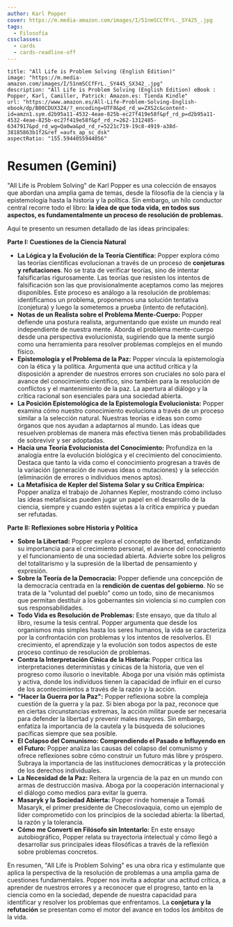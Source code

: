 ```yaml
---
author: Karl Popper
cover: https://m.media-amazon.com/images/I/51nmSCCfFrL._SY425_.jpg
tags:
  - Filosofía
cssclasses: 
  - cards
  - cards-readline-off
---
```


```embed
title: "All Life is Problem Solving (English Edition)"
image: "https://m.media-amazon.com/images/I/51nmSCCfFrL._SY445_SX342_.jpg"
description: "All Life is Problem Solving (English Edition) eBook : Popper, Karl, Camiller, Patrick: Amazon.es: Tienda Kindle"
url: "https://www.amazon.es/All-Life-Problem-Solving-English-ebook/dp/B00CDUX3Z4/?_encoding=UTF8&pd_rd_w=ZXS2c&content-id=amzn1.sym.d2b95a11-4532-4eae-825b-ec27f419e58f&pf_rd_p=d2b95a11-4532-4eae-825b-ec27f419e58f&pf_rd_r=262-1312485-6347917&pd_rd_wg=Qa0wa&pd_rd_r=5221c719-19c8-4919-a38d-38185863b1f2&ref_=aufs_ap_sc_dsk"
aspectRatio: "155.5944055944056"
```


# Resumen (Gemini)

"All Life is Problem Solving" de Karl Popper es una colección de ensayos que abordan una amplia gama de temas, desde la filosofía de la ciencia y la epistemología hasta la historia y la política. Sin embargo, un hilo conductor central recorre todo el libro: **la idea de que toda vida, en todos sus aspectos, es fundamentalmente un proceso de resolución de problemas.**

Aquí te presento un resumen detallado de las ideas principales:

**Parte I: Cuestiones de la Ciencia Natural**

- **La Lógica y la Evolución de la Teoría Científica:** Popper explora cómo las teorías científicas evolucionan a través de un proceso de **conjeturas y refutaciones**. No se trata de verificar teorías, sino de intentar falsificarlas rigurosamente. Las teorías que resisten los intentos de falsificación son las que provisionalmente aceptamos como las mejores disponibles. Este proceso es análogo a la resolución de problemas: identificamos un problema, proponemos una solución tentativa (conjetura) y luego la sometemos a prueba (intento de refutación).
- **Notas de un Realista sobre el Problema Mente-Cuerpo:** Popper defiende una postura realista, argumentando que existe un mundo real independiente de nuestra mente. Aborda el problema mente-cuerpo desde una perspectiva evolucionista, sugiriendo que la mente surgió como una herramienta para resolver problemas complejos en el mundo físico.
- **Epistemología y el Problema de la Paz:** Popper vincula la epistemología con la ética y la política. Argumenta que una actitud crítica y la disposición a aprender de nuestros errores son cruciales no solo para el avance del conocimiento científico, sino también para la resolución de conflictos y el mantenimiento de la paz. La apertura al diálogo y la crítica racional son esenciales para una sociedad abierta.
- **La Posición Epistemológica de la Epistemología Evolucionista:** Popper examina cómo nuestro conocimiento evoluciona a través de un proceso similar a la selección natural. Nuestras teorías e ideas son como órganos que nos ayudan a adaptarnos al mundo. Las ideas que resuelven problemas de manera más efectiva tienen más probabilidades de sobrevivir y ser adoptadas.
- **Hacia una Teoría Evolucionista del Conocimiento:** Profundiza en la analogía entre la evolución biológica y el crecimiento del conocimiento. Destaca que tanto la vida como el conocimiento progresan a través de la variación (generación de nuevas ideas o mutaciones) y la selección (eliminación de errores o individuos menos aptos).
- **La Metafísica de Kepler del Sistema Solar y su Crítica Empírica:** Popper analiza el trabajo de Johannes Kepler, mostrando cómo incluso las ideas metafísicas pueden jugar un papel en el desarrollo de la ciencia, siempre y cuando estén sujetas a la crítica empírica y puedan ser refutadas.

**Parte II: Reflexiones sobre Historia y Política**

- **Sobre la Libertad:** Popper explora el concepto de libertad, enfatizando su importancia para el crecimiento personal, el avance del conocimiento y el funcionamiento de una sociedad abierta. Advierte sobre los peligros del totalitarismo y la supresión de la libertad de pensamiento y expresión.
- **Sobre la Teoría de la Democracia:** Popper defiende una concepción de la democracia centrada en la **rendición de cuentas del gobierno**. No se trata de la "voluntad del pueblo" como un todo, sino de mecanismos que permitan destituir a los gobernantes sin violencia si no cumplen con sus responsabilidades.
- **Todo Vida es Resolución de Problemas:** Este ensayo, que da título al libro, resume la tesis central. Popper argumenta que desde los organismos más simples hasta los seres humanos, la vida se caracteriza por la confrontación con problemas y los intentos de resolverlos. El crecimiento, el aprendizaje y la evolución son todos aspectos de este proceso continuo de resolución de problemas.
- **Contra la Interpretación Cínica de la Historia:** Popper critica las interpretaciones deterministas y cínicas de la historia, que ven el progreso como ilusorio o inevitable. Aboga por una visión más optimista y activa, donde los individuos tienen la capacidad de influir en el curso de los acontecimientos a través de la razón y la acción.
- **"Hacer la Guerra por la Paz":** Popper reflexiona sobre la compleja cuestión de la guerra y la paz. Si bien aboga por la paz, reconoce que en ciertas circunstancias extremas, la acción militar puede ser necesaria para defender la libertad y prevenir males mayores. Sin embargo, enfatiza la importancia de la cautela y la búsqueda de soluciones pacíficas siempre que sea posible.
- **El Colapso del Comunismo: Comprendiendo el Pasado e Influyendo en el Futuro:** Popper analiza las causas del colapso del comunismo y ofrece reflexiones sobre cómo construir un futuro más libre y próspero. Subraya la importancia de las instituciones democráticas y la protección de los derechos individuales.
- **La Necesidad de la Paz:** Reitera la urgencia de la paz en un mundo con armas de destrucción masiva. Aboga por la cooperación internacional y el diálogo como medios para evitar la guerra.
- **Masaryk y la Sociedad Abierta:** Popper rinde homenaje a Tomáš Masaryk, el primer presidente de Checoslovaquia, como un ejemplo de líder comprometido con los principios de la sociedad abierta: la libertad, la razón y la tolerancia.
- **Cómo me Convertí en Filósofo sin Intentarlo:** En este ensayo autobiográfico, Popper relata su trayectoria intelectual y cómo llegó a desarrollar sus principales ideas filosóficas a través de la reflexión sobre problemas concretos.

En resumen, "All Life is Problem Solving" es una obra rica y estimulante que aplica la perspectiva de la resolución de problemas a una amplia gama de cuestiones fundamentales. Popper nos invita a adoptar una actitud crítica, a aprender de nuestros errores y a reconocer que el progreso, tanto en la ciencia como en la sociedad, depende de nuestra capacidad para identificar y resolver los problemas que enfrentamos. La **conjetura y la refutación** se presentan como el motor del avance en todos los ámbitos de la vida.